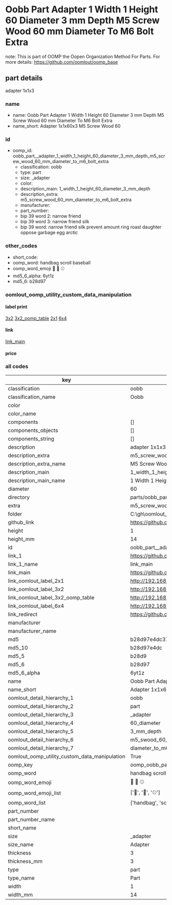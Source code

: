 # Oobb Part  Adapter 1 Width 1 Height 60 Diameter 3 mm Depth M5 Screw Wood 60 mm Diameter To M6 Bolt Extra  

note: This is part of OOMP the Oopen Organization Method For Parts. For more details: https://github.com/oomlout/oomp_base

##  part details
  



 adapter 1x1x3



### name
* name: Oobb Part  Adapter 1 Width 1 Height 60 Diameter 3 mm Depth M5 Screw Wood 60 mm Diameter To M6 Bolt Extra
* name_short: Adapter 1x1x60x3 M5 Screw Wood 60
### id
* oomp_id: oobb_part__adapter_1_width_1_height_60_diameter_3_mm_depth_m5_screw_wood_60_mm_diameter_to_m6_bolt_extra
  * classification: oobb
  * type: part
  * size: _adapter
  * color: 
  * description_main: 1_width_1_height_60_diameter_3_mm_depth
  * description_extra: m5_screw_wood_60_mm_diameter_to_m6_bolt_extra
  * manufacturer: 
  * part_number: 
  * bip 39 word 2: narrow friend
  * bip 39 word 3: narrow friend silk
  * bip 39 word: narrow friend silk prevent amount ring roast daughter oppose garbage egg arctic

### other_codes
* short_code: 
* oomp_word: handbag scroll baseball
* oomp_word_emoji :handbag: :scroll: :baseball:
* md5_6_alpha: 6yt1z
* md5_6: b28d97






### oomlout_oomp_utility_custom_data_manipulation
#### label print
[3x2](http://192.168.1.245:1112/?label=oomp%206yt1z)
[3x2_oomp_table](http://192.168.1.108:1112/?label=oomp%206yt1z)
[2x1](http://192.168.1.242:1112/?label=oomp%206yt1z)
[6x4](http://192.168.1.55:1112/?label=oomp%206yt1z)    

#### link

[link_main](https://github.com/oomlout/oomlout_oobb_version_4_generated_parts/tree/main/navigation_oomp/oobb/part/_adapter/1_width_1_height_60_diameter_3_mm_depth/m5_screw_wood_60_mm_diameter_to_m6_bolt_extra/part)                              

#### price







### all codes 
| key | value |  
| --- | --- |  
| classification | oobb |  
| classification_name | Oobb |  
| color |  |  
| color_name |  |  
| components | [] |  
| components_objects | [] |  
| components_string | [] |  
| description |  adapter 1x1x3 |  
| description_extra | m5_screw_wood_60_mm_diameter_to_m6_bolt_extra |  
| description_extra_name | M5 Screw Wood 60 mm Diameter To M6 Bolt Extra |  
| description_main | 1_width_1_height_60_diameter_3_mm_depth |  
| description_main_name | 1 Width 1 Height 60 Diameter 3 mm Depth |  
| diameter | 60 |  
| directory | parts/oobb_part__adapter_1_width_1_height_60_diameter_3_mm_depth_m5_screw_wood_60_mm_diameter_to_m6_bolt_extra |  
| extra | m5_screw_wood_60_mm_diameter_to_m6_bolt |  
| folder | C:\gh\oomlout_oobb_version_4_generated_parts\parts\oobb_part__adapter_1_width_1_height_60_diameter_3_mm_depth_m5_screw_wood_60_mm_diameter_to_m6_bolt_extra |  
| github_link | https://github.com/oomlout/oomlout_oomp_part_src/tree/main/parts/oobb_part__adapter_1_width_1_height_60_diameter_3_mm_depth_m5_screw_wood_60_mm_diameter_to_m6_bolt_extra |  
| height | 1 |  
| height_mm | 14 |  
| id | oobb_part__adapter_1_width_1_height_60_diameter_3_mm_depth_m5_screw_wood_60_mm_diameter_to_m6_bolt_extra |  
| link_1 | https://github.com/oomlout/oomlout_oobb_version_4_generated_parts/tree/main/navigation_oomp/oobb/part/_adapter/1_width_1_height_60_diameter_3_mm_depth/m5_screw_wood_60_mm_diameter_to_m6_bolt_extra/part |  
| link_1_name | link_main |  
| link_main | https://github.com/oomlout/oomlout_oobb_version_4_generated_parts/tree/main/navigation_oomp/oobb/part/_adapter/1_width_1_height_60_diameter_3_mm_depth/m5_screw_wood_60_mm_diameter_to_m6_bolt_extra/part |  
| link_oomlout_label_2x1 | http://192.168.1.242:1112/?label=oomp%206yt1z |  
| link_oomlout_label_3x2 | http://192.168.1.245:1112/?label=oomp%206yt1z |  
| link_oomlout_label_3x2_oomp_table | http://192.168.1.108:1112/?label=oomp%206yt1z |  
| link_oomlout_label_6x4 | http://192.168.1.55:1112/?label=oomp%206yt1z |  
| link_redirect | https://github.com/oomlout/oomlout_oobb_version_4_generated_parts/tree/main/parts/oobb__adapter_01_01_60_03_ex_m5_screw_wood_60_mm_diameter_to_m6_bolt |  
| manufacturer |  |  
| manufacturer_name |  |  
| md5 | b28d97e4dc37d762e8040aa591173c98 |  
| md5_10 | b28d97e4dc |  
| md5_5 | b28d9 |  
| md5_6 | b28d97 |  
| md5_6_alpha | 6yt1z |  
| name | Oobb Part  Adapter 1 Width 1 Height 60 Diameter 3 mm Depth M5 Screw Wood 60 mm Diameter To M6 Bolt Extra |  
| name_short | Adapter 1x1x60x3 M5 Screw Wood 60 |  
| oomlout_detail_hierarchy_1 | oobb |  
| oomlout_detail_hierarchy_2 | part |  
| oomlout_detail_hierarchy_3 | _adapter |  
| oomlout_detail_hierarchy_4 | 60_diameter |  
| oomlout_detail_hierarchy_5 | 3_mm_depth |  
| oomlout_detail_hierarchy_6 | m5_swood_60_mm |  
| oomlout_detail_hierarchy_7 | diameter_to_m6_bolt_extra |  
| oomlout_oomp_utility_custom_data_manipulation | True |  
| oomp_key | oomp_oobb_part__adapter_1_width_1_height_60_diameter_3_mm_depth_m5_screw_wood_60_mm_diameter_to_m6_bolt_extra |  
| oomp_word | handbag scroll baseball |  
| oomp_word_emoji | :handbag: :scroll: :baseball: |  
| oomp_word_emoji_list | [':handbag:', ':scroll:', ':baseball:'] |  
| oomp_word_list | ['handbag', 'scroll', 'baseball'] |  
| part_number |  |  
| part_number_name |  |  
| short_name |  |  
| size | _adapter |  
| size_name |  Adapter |  
| thickness | 3 |  
| thickness_mm | 3 |  
| type | part |  
| type_name | Part |  
| width | 1 |  
| width_mm | 14 |  
